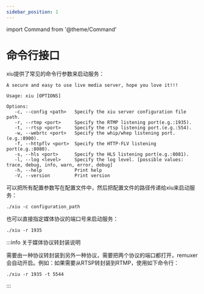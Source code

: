 ```yaml
---
sidebar_position: 1
---
```


import Command from '@theme/Command'

# 命令行接口

xiu提供了常见的命令行参数来启动服务：

    A secure and easy to use live media server, hope you love it!!!
    
    Usage: xiu [OPTIONS] 
    
    Options:
       -c, --config <path>   Specify the xiu server configuration file path.
       -r, --rtmp <port>     Specify the RTMP listening port(e.g.:1935).
       -t, --rtsp <port>     Specify the rtsp listening port.(e.g.:554).
       -w, --webrtc <port>   Specify the whip/whep listening port.(e.g.:8900).
       -f, --httpflv <port>  Specify the HTTP-FLV listening port(e.g.:8080).
       -s, --hls <port>      Specify the HLS listening port(e.g.:8081).
       -l, --log <level>     Specify the log level. [possible values: trace, debug, info, warn, error, debug]
       -h, --help            Print help
       -V, --version         Print version

可以把所有配置参数写在配置文件中，然后把配置文件的路径传递给xiu来启动服务：

```shell
./xiu -c configuration_path
```

也可以直接指定媒体协议的端口号来启动服务：
```shell
./xiu -r 1935
```

:::info 关于媒体协议转封装说明

需要由一种协议转封装到另外一种协议，需要把两个协议的端口都打开，remuxer会自动开启。例如：如果需要从RTSP转封装到RTMP，使用如下命令行：
```shell
./xiu -r 1935 -t 5544
```

:::


